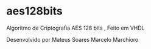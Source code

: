 # aes128bits
Algoritmo de Criptografia AES 128 bits , Feito em VHDL

Desenvolvido por 
  Mateus Soares
  Marcelo Marchioro

